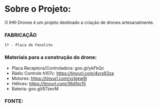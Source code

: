 # Sobre o Projeto:
O IHK-Drones é um projeto destinado a criação de drones artesanalmente.


### FABRICAÇÃO

```
1º - Placa de Fenolite

```


### Materiais para a construção do drone:
- Placa Receptora/Controladora: goo.gl/ykFkQc
- Rádio Controle h107c: https://tinyurl.com/4yrs63za
- Motores: https://tinyurl.com/yckjew9j
- Hélices: https://tinyurl.com/36d5tcf5
- Bateria: goo.gl/67zevM

### FONTE:





